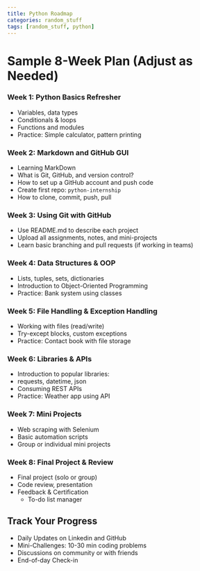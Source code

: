 ```yaml
---
title: Python Roadmap
categories: random_stuff
tags: [random_stuff, python]
---
```



# Sample 8-Week Plan (Adjust as Needed)


### Week 1: Python Basics Refresher

* Variables, data types
* Conditionals & loops
* Functions and modules
* Practice: Simple calculator, pattern printing

### Week 2: Markdown and GitHub GUI

* Learning MarkDown
* What is Git, GitHub, and version control?
* How to set up a GitHub account and push code
* Create first repo: `python-internship`
* How to clone, commit, push, pull

### Week 3: Using Git with GitHub

* Use README.md to describe each project
* Upload all assignments, notes, and mini-projects
* Learn basic branching and pull requests (if working in teams)

### Week 4: Data Structures & OOP

* Lists, tuples, sets, dictionaries
* Introduction to Object-Oriented Programming
* Practice: Bank system using classes

### Week 5: File Handling & Exception Handling

* Working with files (read/write)
* Try-except blocks, custom exceptions
* Practice: Contact book with file storage

### Week 6: Libraries & APIs

* Introduction to popular libraries:
* requests, datetime, json
* Consuming REST APIs
* Practice: Weather app using API

### Week 7: Mini Projects

* Web scraping with Selenium
* Basic automation scripts
* Group or individual mini projects

### Week 8: Final Project & Review

* Final project (solo or group)
* Code review, presentation
* Feedback & Certification
    * To-do list manager

## Track Your Progress

* Daily Updates on Linkedin and GitHub
* Mini-Challenges: 10-30 min coding problems
* Discussions on community or with friends
* End-of-day Check-in

